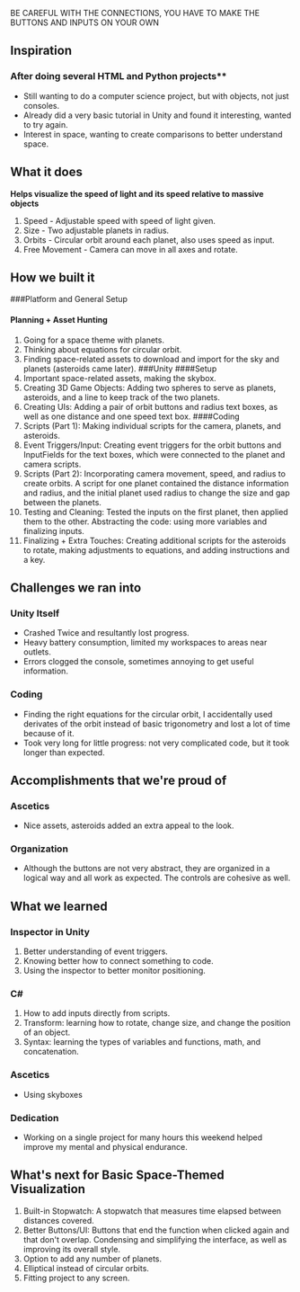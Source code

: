 BE CAREFUL WITH THE CONNECTIONS, YOU HAVE TO MAKE THE BUTTONS AND INPUTS ON YOUR OWN
## Inspiration
### After doing several HTML and Python projects**
- Still wanting to do a computer science project, but with objects, not just consoles.
- Already did a very basic tutorial in Unity and found it interesting, wanted to try again. 
- Interest in space, wanting to create comparisons to better understand space.
## What it does
**Helps visualize the speed of light and its speed relative to massive objects**
1. Speed - Adjustable speed with speed of light given.
2. Size - Two adjustable planets in radius.
3. Orbits - Circular orbit around each planet, also uses speed as input.
4. Free Movement - Camera can move in all axes and rotate.
## How we built it
###Platform and General Setup
#### Planning + Asset Hunting
1. Going for a space theme with planets.
2. Thinking about equations for circular orbit.
3. Finding space-related assets to download and import for the sky and planets (asteroids came later).
###Unity
####Setup
1. Important space-related assets, making the skybox.
2. Creating 3D Game Objects: Adding two spheres to serve as planets, asteroids, and a line to keep track of the two planets. 
3. Creating UIs: Adding a pair of orbit buttons and radius text boxes, as well as one distance and one speed text box.
####Coding
1. Scripts (Part 1): Making individual scripts for the camera, planets, and asteroids.
2. Event Triggers/Input: Creating event triggers for the orbit buttons and InputFields for the text boxes, which were connected to the planet and camera scripts.
3. Scripts (Part 2): Incorporating camera movement, speed, and radius to create orbits. A script for one planet contained the distance information and radius, and the initial planet used radius to change the size and gap between the planets.
4. Testing and Cleaning: Tested the inputs on the first planet, then applied them to the other. Abstracting the code: using more variables and finalizing inputs.
5. Finalizing + Extra Touches: Creating additional scripts for the asteroids to rotate, making adjustments to equations, and adding instructions and a key.
## Challenges we ran into
### Unity Itself
- Crashed Twice and resultantly lost progress.
- Heavy battery consumption, limited my workspaces to areas near outlets.
- Errors clogged the console, sometimes annoying to get useful information.
### Coding
- Finding the right equations for the circular orbit, I accidentally used derivates of the orbit instead of basic trigonometry and lost a lot of time because of it.
- Took very long for little progress: not very complicated code, but it took longer than expected.
## Accomplishments that we're proud of
### Ascetics
- Nice assets, asteroids added an extra appeal to the look.
### Organization
- Although the buttons are not very abstract, they are organized in a logical way and all work as expected. The controls are cohesive as well.
## What we learned
### Inspector in Unity
1. Better understanding of event triggers.
2. Knowing better how to connect something to code.
3. Using the inspector to better monitor positioning.
### C#
1. How to add inputs directly from scripts.
2. Transform: learning how to rotate, change size, and change the position of an object.
3. Syntax: learning the types of variables and functions, math, and concatenation.
### Ascetics
- Using skyboxes
### Dedication
- Working on a single project for many hours this weekend helped improve my mental and physical endurance.
## What's next for Basic Space-Themed Visualization
1. Built-in Stopwatch: A stopwatch that measures time elapsed between distances covered.
2. Better Buttons/UI: Buttons that end the function when clicked again and that don't overlap. Condensing and simplifying the interface, as well as improving its overall style.
3. Option to add any number of planets.
4. Elliptical instead of circular orbits.
5. Fitting project to any screen.

